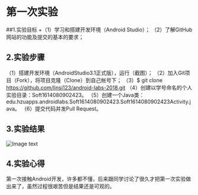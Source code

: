# 第一次实验
##1.实验目标
+（1）学习和搭建开发环境（Android Studio）；
 （2）了解GitHub网站的功能及提交的基本的要求；
## 2.实验步骤
 （1）搭建开发环境（AndroidStudio3.1正式版），运行（截图）；
 （2）加入Git项目（Fork），将项目克隆（Clone）到自己帐号下；
 （3）$ git clone https://github.com/linsj123/android-labs-2018.git
 （4）创建以学号命名的个人实验目录：Soft1614080902423。
 （5）创建一个Java类：edu.hzuapps.androidlabs.Soft1614080902423.Soft1614080902423Activity.java。
 （6）提交代码并发Pull Request。
 ## 3.实验结果
![Image text](https://github.com/linsj123/android-labs-2018/blob/master/soft1614080902423/1.png)
## 4.实验心得
   第一次接触Android开发，许多都不懂，后来跟同学讨论了很久才把第一次实验做出来了，虽然过程很艰苦但是结果还是可观的。
